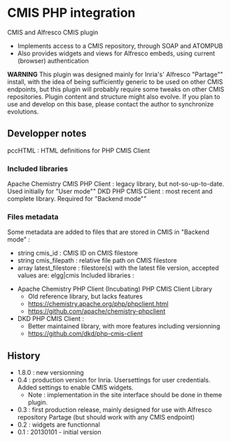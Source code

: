 # CMIS PHP integration
CMIS and Alfresco CMIS plugin
 * Implements access to a CMIS repository, through SOAP and ATOMPUB
 * Also provides widgets and views for Alfresco embeds, using current (browser) authentication


**WARNING**
This plugin was designed mainly for Inria's' Alfresco "Partage"" install, with the idea of being sufficiently generic to be used on other CMIS endpoints, but this plugin will probably require some tweaks on other CMIS repositories. Plugin content and structure might also evolve. If you plan to use and develop on this base, please contact the author to synchronize evolutions.



## Developper notes
pccHTML : HTML definitions for PHP CMIS Client

### Included libraries
Apache Chemistry CMIS PHP Client : legacy library, but not-so-up-to-date. Used initially for "User mode""
DKD PHP CMIS Client : most recent and complete library. Required for "Backend mode""

### Files metadata
Some metadata are added to files that are stored in CMIS in "Backend mode" :
 * string cmis_id : CMIS ID on CMIS filestore
 * string cmis_filepath : relative file path on CMIS filestore
 * array latest_filestore : filestore(s) with the latest file version, accepted values are: elgg|cmis
 Included libraries :
 - Apache Chemistry PHP Client (Incubating) PHP CMIS Client Library
   * Old reference library, but lacks features
   * https://chemistry.apache.org/php/phpclient.html
   * https://github.com/apache/chemistry-phpclient
 - DKD PHP CMIS Client :
   * Better maintained library, with more features including versionning
   * https://github.com/dkd/php-cmis-client


## History
 - 1.8.0 : new versionning
 - 0.4 : production version for Inria. Usersettings for user credentials. Added settings to enable CMIS widgets.
	 - Note : implementation in the site interface should be done in theme plugin.
 - 0.3 : first production release, mainly designed for use with Alfresco repository Partage (but should work with any CMIS endpoint)
 - 0.2 : widgets are functionnal
 - 0.1 : 20130101 - initial version


